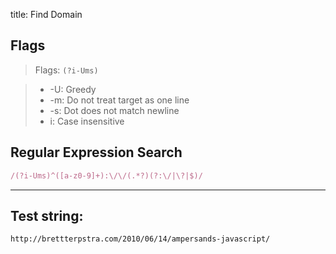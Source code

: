 title: Find Domain

## Flags

> Flags: `(?i-Ums)`

> * -U: Greedy
> * -m: Do not treat target as one line
> * -s: Dot does not match newline
> * i: Case insensitive

## Regular Expression Search

```ruby
/(?i-Ums)^([a-z0-9]+):\/\/(.*?)(?:\/|\?|$)/
```

---

## Test string:

```text
http://brettterpstra.com/2010/06/14/ampersands-javascript/
```


